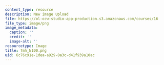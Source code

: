 ```yaml
---
content_type: resource
description: New image Upload
file: https://ol-ocw-studio-app-production.s3.amazonaws.com/courses/16-90-computational-methods-in-aerospace-engineering-spring-2014/6c76c91e1deaa9298a3cd41f939a10ac_Tmh_N100.png
file_type: image/png
image_metadata:
  caption: ''
  credit: ''
  image-alt: ''
resourcetype: Image
title: Tmh_N100.png
uid: 6c76c91e-1dea-a929-8a3c-d41f939a10ac
---
```

